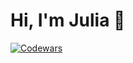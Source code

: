 # Hi, I'm Julia 👋


[![Codewars](https://www.codewars.com/users/julimorozova/badges/micro)](https://www.codewars.com/users/julimorozova)

<!--
<p align='center'>
   <a href="https://github-readme-stats.vercel.app/api?username=juliasleptsova&show_icons=true&count_private=true"><img
           height=150
           src="https://github-readme-stats.vercel.app/api?username=juliasleptsova&show_icons=true&count_private=true"/></a>
   <a href="https://github.com/juliasleptsova/github-readme-stats"><img height=150
                                                                  src="https://github-readme-stats.vercel.app/api/top-langs/?username=juliasleptsova&layout=compact"/></a>
</p>
<p align='center'>
   <a href="https://www.linkedin.com/in/julia-m-038a02212/">
       <img src="https://img.shields.io/badge/linkedin-%230077B5.svg?&style=for-the-badge&logo=linkedin&logoColor=white"/>
   </a>
   <a href="https://t.me/juliimorozova">
       <img src="https://img.shields.io/badge/Telegram-2CA5E0?style=for-the-badge&logo=telegram&logoColor=white"/>
   </a>
<p align='center'>
   📫 How to reach me: <a href='mailto:yulii.morozova@gmail.com'>yulii.morozova@gmail.com</a>
</p> 

<!--
**juliasleptsova/juliasleptsova** is a ✨ _special_ ✨ repository because its `README.md` (this file) appears on your GitHub profile.

Here are some ideas to get you started:

- 🔭 I’m currently working on ...
- 🌱 I’m currently learning ...
- 👯 I’m looking to collaborate on ...
- 🤔 I’m looking for help with ...
- 💬 Ask me about ...
- 📫 How to reach me: ...
- 😄 Pronouns: ...
- ⚡ Fun fact: ...
-->

